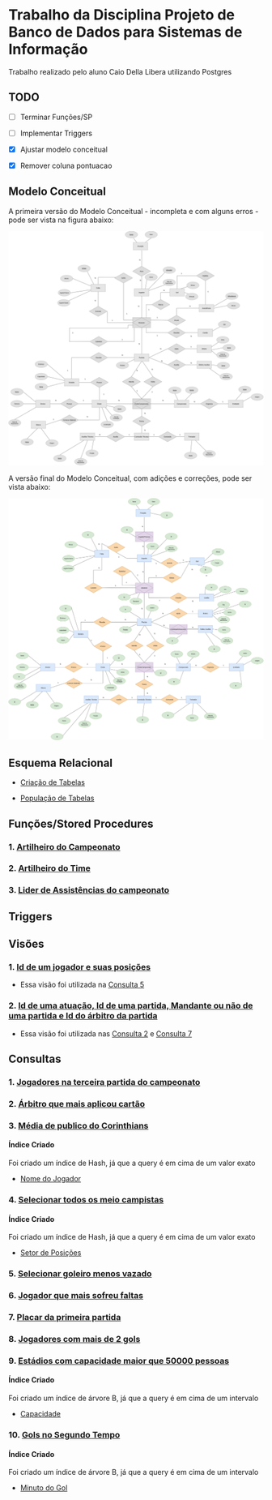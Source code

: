 # Trabalho da Disciplina Projeto de Banco de Dados para Sistemas de Informação

Trabalho realizado pelo aluno Caio Della Libera utilizando Postgres

## TODO

- [ ] Terminar Funções/SP
- [ ] Implementar Triggers
- [x] Ajustar modelo conceitual
- [x] Remover coluna pontuacao


## Modelo Conceitual

A primeira versão do Modelo Conceitual - incompleta e com alguns erros - pode ser vista na figura abaixo:

![V1](https://github.com/dlcaio/trabalho-bd2/blob/main/images/ER-initial-bw.png)

A versão final do Modelo Conceitual, com adições e correções, pode ser vista abaixo:

![V2](https://github.com/dlcaio/trabalho-bd2/blob/main/images/ER.png)


## Esquema Relacional

- [Criação de Tabelas](https://github.com/dlcaio/trabalho-bd2/blob/main/sql/create/tables.sql)

- [População de Tabelas](https://github.com/dlcaio/trabalho-bd2/blob/main/sql/populateTables.sql)

<!--
Primeira Rodada:
- Corinthians (id = 1) x Palmeiras (id = 2)
- Fluminense (id = 3) x Internacional (id = 4)
- RB Bragantino (id = 5) x Cuiabá (id = 6)

Segunda Rodada:
- Cuiabá (id = 6) x Corinthians (id = 1)
- Palmeiras (id = 2) x Fluminense (id = 3)
- Internacional (id = 4) x RB Bragantino (id = 5)


Terceira Rodada:
- RB Bragantino (id = 5) x Palmeiras (id = 2)
- Fluminense (id = 3) x Corinthians (id = 1)
- Cuiabá (id = 6) x Internacional (id = 4)

Quarta Rodada:
- Palmeiras (id = 2) x Cuiabá (id = 6)
- Corinthians (id = 1) x Internacional (id = 4)
- RB Bragantino (id = 5) x Fluminense (id = 3)
-->
## Funções/Stored Procedures

### 1. [Artilheiro do Campeonato](https://github.com/dlcaio/trabalho-bd2/blob/main/sql/create/functions/artilheiro_campeonato.sql)

### 2. [Artilheiro do Time](https://github.com/dlcaio/trabalho-bd2/blob/main/sql/create/functions/artilheiro_time.sql)

### 3. [Lider de Assistências do campeonato](https://github.com/dlcaio/trabalho-bd2/blob/main/sql/create/functions/lider_assistencias_campeonato.sql)

## Triggers

## Visões

### 1. [Id de um jogador e suas posições](https://github.com/dlcaio/trabalho-bd2/blob/main/sql/create/views/id_jogador_nome_posicao.sql)

- Essa visão foi utilizada na [Consulta 5](https://github.com/dlcaio/trabalho-bd2#5-selecionar-goleiro-menos-vazado)

### 2. [Id de uma atuação, Id de uma partida, Mandante ou não de uma partida e Id do árbitro da partida](https://github.com/dlcaio/trabalho-bd2/blob/main/sql/create/views/partida_atuacao.sql)

- Essa visão foi utilizada nas [Consulta 2](https://github.com/dlcaio/trabalho-bd2#2-%C3%A1rbitro-que-mais-aplicou-cart%C3%A3o) e [Consulta 7](https://github.com/dlcaio/trabalho-bd2#7-placar-da-primeira-partida)

## Consultas

### 1. [Jogadores na terceira partida do campeonato](https://github.com/dlcaio/trabalho-bd2/blob/main/sql/queries/1.sql)

### 2. [Árbitro que mais aplicou cartão](https://github.com/dlcaio/trabalho-bd2/blob/main/sql/queries/2.sql)

### 3. [Média de publico do Corinthians](https://github.com/dlcaio/trabalho-bd2/blob/main/sql/queries/3.sql)

#### Índice Criado

Foi criado um índice de Hash, já que a query é em cima de um valor exato

- [Nome do Jogador](https://github.com/dlcaio/trabalho-bd2/blob/main/sql/create/indexes/nome_clube.sql)

### 4. [Selecionar todos os meio campistas](https://github.com/dlcaio/trabalho-bd2/blob/main/sql/queries/4.sql)

#### Índice Criado

Foi criado um índice de Hash, já que a query é em cima de um valor exato

- [Setor de Posições](https://github.com/dlcaio/trabalho-bd2/blob/main/sql/create/indexes/setor_posicao.sql)

### 5. [Selecionar goleiro menos vazado](https://github.com/dlcaio/trabalho-bd2/blob/main/sql/queries/5.sql)

### 6. [Jogador que mais sofreu faltas](https://github.com/dlcaio/trabalho-bd2/blob/main/sql/queries/6.sql)

### 7. [Placar da primeira partida](https://github.com/dlcaio/trabalho-bd2/blob/main/sql/queries/7.sql)

### 8. [Jogadores com mais de 2 gols](https://github.com/dlcaio/trabalho-bd2/blob/main/sql/queries/8.sql)

### 9. [Estádios com capacidade maior que 50000 pessoas](https://github.com/dlcaio/trabalho-bd2/blob/main/sql/queries/9.sql)

#### Índice Criado

Foi criado um índice de árvore B, já que a query é em cima de um intervalo

- [Capacidade](https://github.com/dlcaio/trabalho-bd2/blob/main/sql/create/indexes/capacidade.sql)

### 10. [Gols no Segundo Tempo](https://github.com/dlcaio/trabalho-bd2/blob/main/sql/queries/10.sql)

#### Índice Criado

Foi criado um índice de árvore B, já que a query é em cima de um intervalo

- [Minuto do Gol](https://github.com/dlcaio/trabalho-bd2/blob/main/sql/create/indexes/minuto_gol.sql)

